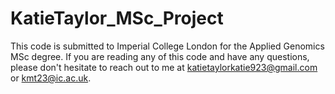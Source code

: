 # KatieTaylor_MSc_Project
This code is submitted to Imperial College London for the Applied Genomics MSc degree. If you are reading any of this code and have any questions, please don't hesitate to reach out to me at katietaylorkatie923@gmail.com or kmt23@ic.ac.uk. 
